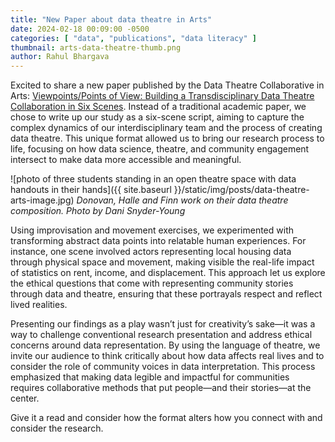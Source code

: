 ```yaml
---
title: "New Paper about data theatre in Arts"
date: 2024-02-18 00:09:00 -0500
categories: [ "data", "publications", "data literacy" ]
thumbnail: arts-data-theatre-thumb.png
author: Rahul Bhargava
---
```


Excited to share a new paper published by the Data Theatre Collaborative in Arts: [Viewpoints/Points of View: Building a Transdisciplinary Data Theatre Collaboration in Six Scenes](https://www.mdpi.com/2076-0752/13/1/37).  Instead of a traditional academic paper, we chose to write up our study as a six-scene script, aiming to capture the complex dynamics of our interdisciplinary team and the process of creating data theatre. This unique format allowed us to bring our research process to life, focusing on how data science, theatre, and community engagement intersect to make data more accessible and meaningful.

![photo of three students standing in an open theatre space with data handouts in their hands]({{ site.baseurl }}/static/img/posts/data-theatre-arts-image.jpg)
*Donovan, Halle and Finn work on their data theatre composition. Photo by Dani Snyder-Young*

Using improvisation and movement exercises, we experimented with transforming abstract data points into relatable human experiences. For instance, one scene involved actors representing local housing data through physical space and movement, making visible the real-life impact of statistics on rent, income, and displacement. This approach let us explore the ethical questions that come with representing community stories through data and theatre, ensuring that these portrayals respect and reflect lived realities.

Presenting our findings as a play wasn’t just for creativity’s sake—it was a way to challenge conventional research presentation and address ethical concerns around data representation. By using the language of theatre, we invite our audience to think critically about how data affects real lives and to consider the role of community voices in data interpretation. This process emphasized that making data legible and impactful for communities requires collaborative methods that put people—and their stories—at the center.

Give it a read and consider how the format alters how you connect with and consider the research.
